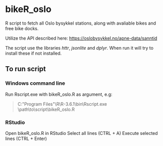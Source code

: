 # bikeR_oslo

R script to fetch all Oslo bysykkel stations, along with avaliable bikes and free bike docks.

Utilize the API described here: https://oslobysykkel.no/apne-data/sanntid

The script use the libraries _httr_, _jsonlite_ and _dplyr_. When run it will try to install these if not installed.

## To run script 

### Windows command line
Run Rscript.exe with bikeR_oslo.R as argument, e.g:

> C:\"Program Files"\R\R-3.6.1\bin\Rscript.exe \path\to\script\bikeR_oslo.R

### RStudio
Open bikeR_oslo.R in RStudio
Select all lines (CTRL + A)
Execute selected lines (CTRL + Enter)